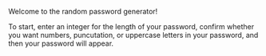 Welcome to the random password generator!

To start, enter an integer for the length of your password, confirm whether you want numbers, puncutation, or uppercase letters in your password, and then your password will appear.
